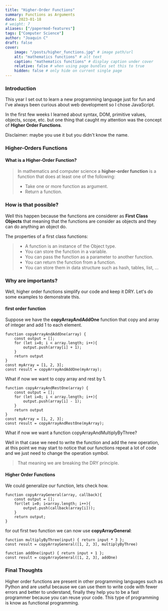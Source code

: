 ```yaml
---
title: "Higher-Order Functions"
summary: Functions as Arguments
date: 2023-01-18
# weight: 7
aliases: ["/papermod-features"]
tags: ["Computer Science"]
author: "Joaquin C"
draft: false
cover:
    image: "/posts/higher_functions.jpg" # image path/url
    alt: "mathematics functions" # alt text
    caption: "mathematics functions" # display caption under cover
    relative: false # when using page bundles set this to true
    hidden: false # only hide on current single page
---
```


### Introduction
This year I set out to learn a new programming language just for fun and I've always been curious about web development so I chose JavaScript.

In the first few weeks I learned about syntax, DOM, primitive values, objects, scope, etc. but one thing that caught my attention was the concept of **Higher Order Functions**.

Disclaimer: maybe you use it but you didn't know the name.

### Higher-Orders Functions

#### What is a Higher-Order Function?
> In mathematics and computer science a **higher-order function** is a function that does at least one of the following:
>- Take one or more function as argument.
>- Return a function.


### How is that possible?
Well this happen because the functions are considerer as **First Class Objects** that meaning that the functions are consider as objects and they can do anything an object do.

The properties of a first class functions:
>- A function is an instance of the Object type.
>- You can store the function in a variable.
>- You can pass the function as a parameter to another function.
>- You can return the function from a function.
>- You can store them in data structure such as hash, tables, list, ...

### Why are importants?
Well, higher order functions simplify our code and keep it DRY.
Let's do some examples to demonstrate this.

#### first order function
Suppose we have the **copyArrayAndAddOne** function that copy and array of integer and add 1 to each element.

```shell
function copyArrayAndAddOne(array) {
    const output = [];
    for (let i=0; i < array.length; i++){
        output.push(array[i] + 1);
    }
    return output
}
const myArray = [1, 2, 3];
const result = copyArrayAndAddOne(myArray);
```

What if now we want to copy array and rest by 1.

```shell
function copyArrayAndRestOne(array) {
    const output = [];
    for (let i=0; i < array.length; i++){
        output.push(array[i] - 1);
    }
    return output
}
const myArray = [1, 2, 3];
const result = copyArrayAndRestOne(myArray);
```
What if now we want a function copyArrayAndMultiplyByThree? 

Well in that case we need to write the function and add the new operation, at this point we may start to notice that our functions repeat a lot of code and we just need to change the operation symbol.
 
> That meaning we are breaking the DRY principle.

#### Higher Order Functions
We could generalize our function, lets check how.

```shell
function copyArrayGeneral(array, callback){
    const output = [];
    for(let i=0; i<array.length; i++){
        output.push(callback(array[i]));
    }
    return output;
}

``` 
for out first two function we can now use **copyArrayGeneral**:

```shell
function multiplyByThree(input) { return input * 3 };
const result = copyArrayGeneral([1, 2, 3], multiplyByThree)
```

```shell
function addOne(input) { return input + 1 };
const result = copyArrayGeneral([1, 2, 3], addOne)

```
### Final Thoughts
Higher order functions are present in other programming languages such as Python and are useful because we can use them to write code with fewer errors and better to understand, finally they help you to be a fast programmer because you can reuse your code.
This type of programming is know as functional programming.